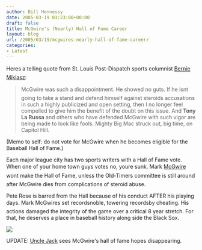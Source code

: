 ```yaml
---
author: Bill Hennessy
date: 2005-03-19 03:23:00+00:00
draft: false
title: McGwire's (Nearly) Hall of Fame Career
layout: blog
url: /2005/03/19/mcgwires-nearly-hall-of-fame-career/
categories:
- Latest
---
```


Heres a telling quote from St. Louis Post-Dispatch sports columnist [Bernie Miklasz](https://www.stltoday.com/stltoday/sports/stories.nsf/ncaatournament/story/EA855A22C2CFFE3B86256FC700658130?OpenDocument):




> 

> 
> McGwire was such a disappointment. He showed no guts. If he isnt going to take a stand and defend himself against steroids accusations in such a highly publicized and open setting, then I no longer feel compelled to give him the benefit of the doubt on this issue. And **Tony La Russa** and others who have defended McGwire with such vigor are being made to look like fools. Mighty Big Mac struck out, big time, on Capitol Hill.   
  
(Memo to self: do not vote for McGwire when he becomes eligible for the Baseball Hall of Fame.)   

> 
> 




Each major league city has two sports writers with a Hall of Fame vote. When one of your home town guys votes no, youre sunk. Mark [McGwire ](https://www.hennessysview.com/?p=6)wont make the Hall of Fame, unless the Old-Timers committee is still around after McGwire dies from complications of steroid abuse.




Pete Rose is barred from the Hall because of his conduct AFTER his playing days. Mark McGwires set recordsnoble, towering recordsby cheating. His actions damaged the integrity of the game over a critical 8 year stretch. For that, he deserves a place in baseball history along side the Black Sox.

![](https://blog.billhennessy.com/aggbug.aspx?PostID=1413)


UPDATE:  [Uncle Jack](https://unclejacks.blogspot.com/2005/03/say-goodbye-to-hall.html) sees McGwire's hall of fame hopes disappearing. 
